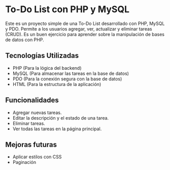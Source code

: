 # To-Do List con PHP y MySQL
Este es un proyecto simple de una To-Do List desarrollado con PHP, MySQL y PDO. Permite a los usuarios agregar, ver, actualizar y eliminar tareas (CRUD). Es un buen ejercicio para aprender sobre la manipulación de bases de datos con PHP.

## Tecnologías Utilizadas
- PHP (Para la lógica del backend)
- MySQL (Para almacenar las tareas en la base de datos)
- PDO (Para la conexión segura con la base de datos)
- HTML (Para la estructura de la aplicación)

## Funcionalidades
- Agregar nuevas tareas.
- Editar la descripción y el estado de una tarea.
- Eliminar tareas.
- Ver todas las tareas en la página principal.

## Mejoras futuras
- Aplicar estilos con CSS
- Paginación
